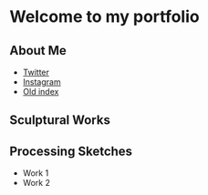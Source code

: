 # Welcome to my portfolio

## About Me
 - [Twitter](https://twitter.com/thingspockydoes)
 - [Instagram](https://www.instagram.com/pockyyyyyy_tnt/)
 - [Old index](./index-demo.html)

## Sculptural Works

## Processing Sketches

 - Work 1
 - Work 2
